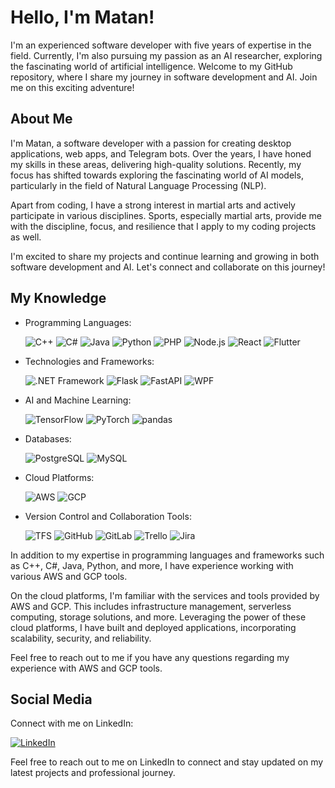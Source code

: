 
<!--
**MatanFc/MatanFc** is a ✨ _special_ ✨ repository because its `README.md` (this file) appears on your GitHub profile.

Here are some ideas to get you started:

- 🔭 I’m currently working on ...
- 🌱 I’m currently learning ...
- 👯 I’m looking to collaborate on ...
- 🤔 I’m looking for help with ...
- 💬 Ask me about ...
- 📫 How to reach me: ...
- 😄 Pronouns: ...
- ⚡ Fun fact: ...
-->


# Hello, I'm Matan!

I'm an experienced software developer with five years of expertise in the field. Currently, I'm also pursuing my passion as an AI researcher, exploring the fascinating world of artificial intelligence. Welcome to my GitHub repository, where I share my journey in software development and AI. Join me on this exciting adventure!


## About Me

I'm Matan, a software developer with a passion for creating desktop applications, web apps, and Telegram bots. Over the years, I have honed my skills in these areas, delivering high-quality solutions. Recently, my focus has shifted towards exploring the fascinating world of AI models, particularly in the field of Natural Language Processing (NLP).

Apart from coding, I have a strong interest in martial arts and actively participate in various disciplines. Sports, especially martial arts, provide me with the discipline, focus, and resilience that I apply to my coding projects as well.

I'm excited to share my projects and continue learning and growing in both software development and AI. Let's connect and collaborate on this journey!


## My Knowledge

- Programming Languages:
  
     ![C++](https://img.shields.io/badge/-C++-00599C?logo=c%2B%2B&logoColor=white)
     ![C#](https://img.shields.io/badge/-C%23-239120?logo=c-sharp&logoColor=white)
     ![Java](https://img.shields.io/badge/-Java-007396?logo=java&logoColor=white)
     ![Python](https://img.shields.io/badge/-Python-3776AB?logo=python&logoColor=white)
     ![PHP](https://img.shields.io/badge/-PHP-777BB4?logo=php&logoColor=white)
     ![Node.js](https://img.shields.io/badge/-Node.js-339933?logo=node.js&logoColor=white)
     ![React](https://img.shields.io/badge/-React-61DAFB?logo=react&logoColor=white)
     ![Flutter](https://img.shields.io/badge/-Flutter-02569B?logo=flutter&logoColor=white)

- Technologies and Frameworks: 

     ![.NET Framework](https://img.shields.io/badge/-.NET%20Framework-512BD4?logo=.net&logoColor=white)
     ![Flask](https://img.shields.io/badge/-Flask-000000?logo=flask&logoColor=white)
     ![FastAPI](https://img.shields.io/badge/-FastAPI-009688?logo=fastapi&logoColor=white)
     ![WPF](https://img.shields.io/badge/-WPF-5C2D91?logo=.net&logoColor=white)

- AI and Machine Learning: 
    
     ![TensorFlow](https://img.shields.io/badge/-TensorFlow-FF6F00?logo=tensorflow&logoColor=white)
     ![PyTorch](https://img.shields.io/badge/-PyTorch-EE4C2C?logo=pytorch&logoColor=white)
     ![pandas](https://img.shields.io/badge/-pandas-150458?logo=pandas&logoColor=white)

- Databases: 
    
     ![PostgreSQL](https://img.shields.io/badge/-PostgreSQL-336791?logo=postgresql&logoColor=white)
     ![MySQL](https://img.shields.io/badge/-MySQL-4479A1?logo=mysql&logoColor=white)

- Cloud Platforms: 
    
     ![AWS](https://img.shields.io/badge/-AWS-232F3E?logo=amazon-aws&logoColor=white)
     ![GCP](https://img.shields.io/badge/-GCP-4285F4?logo=google-cloud&logoColor=white)

- Version Control and Collaboration Tools:
    
     ![TFS](https://img.shields.io/badge/-TFS-5C2D91?logo=azure-devops&logoColor=white)
     ![GitHub](https://img.shields.io/badge/-GitHub-181717?logo=github&logoColor=white)
     ![GitLab](https://img.shields.io/badge/-GitLab-FCA121?logo=gitlab&logoColor=white)
     ![Trello](https://img.shields.io/badge/-Trello-0079BF?logo=trello&logoColor=white)
     ![Jira](https://img.shields.io/badge/-Jira-0052CC?logo=jira&logoColor=white)

In addition to my expertise in programming languages and frameworks such as C++, C#, Java, Python, and more, I have experience working with various AWS and GCP tools.

On the cloud platforms, I'm familiar with the services and tools provided by AWS and GCP. This includes infrastructure management, serverless computing, storage solutions, and more. Leveraging the power of these cloud platforms, I have built and deployed applications, incorporating scalability, security, and reliability.

Feel free to reach out to me if you have any questions regarding my experience with AWS and GCP tools.


## Social Media

Connect with me on LinkedIn:

[![LinkedIn](https://img.shields.io/badge/LinkedIn-Connect-blue?logo=linkedin)](https://www.linkedin.com/in/matan-fchima)

Feel free to reach out to me on LinkedIn to connect and stay updated on my latest projects and professional journey.
